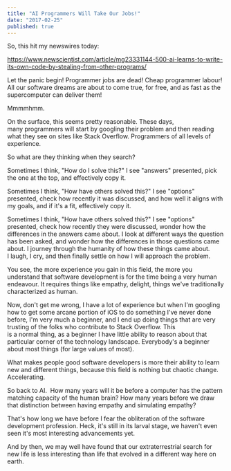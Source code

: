 ```yaml
---
title: "AI Programmers Will Take Our Jobs!"
date: "2017-02-25"
published: true
---
```


So, this hit my newswires today:

https://www.newscientist.com/article/mg23331144-500-ai-learns-to-write-its-own-code-by-stealing-from-other-programs/

Let the panic begin! Programmer jobs are dead! Cheap programmer labour! All our software dreams are about to come true, for free, and as fast as the supercomputer can deliver them!

Mmmmhmm.

On the surface, this seems pretty reasonable. These days, many programmers will start by googling their problem and then reading what they see on sites like Stack Overflow. Programmers of all levels of experience.

So what are they thinking when they search?

Sometimes I think, "How do I solve this?" I see "answers" presented, pick the one at the top, and effectively copy it.

Sometimes I think, "How have others solved this?" I see "options" presented, check how recently it was discussed, and how well it aligns with my goals, and if it's a fit, effectively copy it.

Sometimes I think, "How have others solved this?" I see "options" presented, check how recently they were discussed, wonder how the differences in the answers came about. I look at different ways the question has been asked, and wonder how the differences in those questions came about. I journey through the humanity of how these things came about. I laugh, I cry, and then finally settle on how I will approach the problem.

You see, the more experience you gain in this field, the more you understand that software development is for the time being a very human endeavour. It requires things like empathy, delight, things we've traditionally characterized as human.

Now, don't get me wrong, I have a lot of experience but when I'm googling how to get some arcane portion of iOS to do something I've never done before, I'm very much a beginner, and I end up doing things that are very trusting of the folks who contribute to Stack Overflow. This is a normal thing, as a beginner I have little ability to reason about that particular corner of the technology landscape. Everybody's a beginner about most things (for large values of most).

What makes people good software developers is more their ability to learn new and different things, because this field is nothing but chaotic change. Accelerating.

So back to AI.  How many years will it be before a computer has the pattern matching capacity of the human brain? How many years before we draw that distinction between having empathy and simulating empathy?

That's how long we have before I fear the obliteration of the software development profession. Heck, it's still in its larval stage, we haven't even seen it's most interesting advancements yet.

And by then, we may well have found that our extraterrestrial search for new life is less interesting than life that evolved in a different way here on earth.
